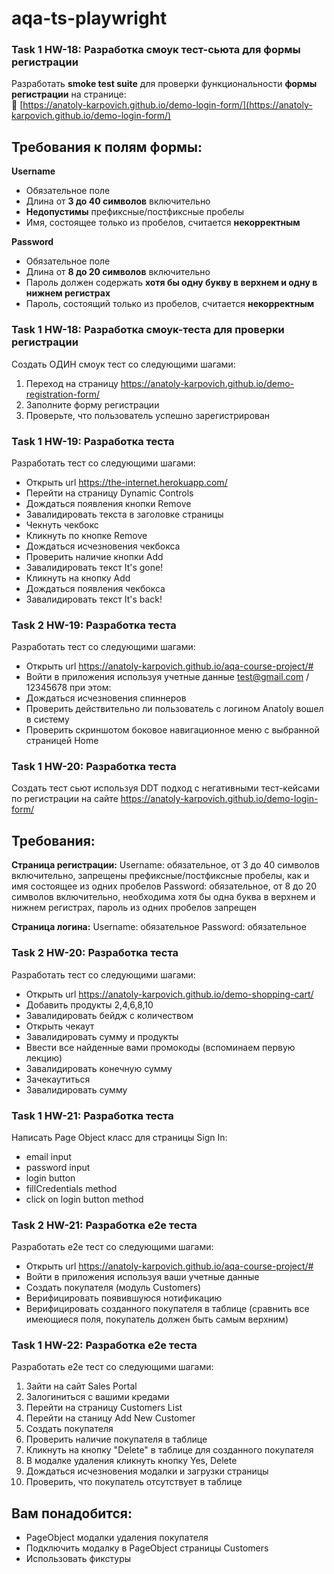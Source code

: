 # aqa-ts-playwright

### Task 1 HW-18: Разработка смоук тест-сьюта для формы регистрации

Разработать **smoke test suite** для проверки функциональности **формы регистрации** на странице:  
🔗 [https://anatoly-karpovich.github.io/demo-login-form/](https://anatoly-karpovich.github.io/demo-login-form/)

## Требования к полям формы:

**Username**  
- Обязательное поле  
- Длина от **3 до 40 символов** включительно  
- **Недопустимы** префиксные/постфиксные пробелы  
- Имя, состоящее только из пробелов, считается **некорректным**

**Password**  
- Обязательное поле  
- Длина от **8 до 20 символов** включительно  
- Пароль должен содержать **хотя бы одну букву в верхнем и одну в нижнем регистрах**  
- Пароль, состоящий только из пробелов, считается **некорректным**

### Task 1 HW-18: Разработка смоук-теста для проверки регистрации

Создать ОДИН смоук тест со следующими шагами:

1. Переход на страницу https://anatoly-karpovich.github.io/demo-registration-form/
2. Заполните форму регистрации
3. Проверьте, что пользователь успешно зарегистрирован


### Task 1 HW-19: Разработка теста

Разработать тест со следующими шагами:

  - Открыть url https://the-internet.herokuapp.com/
  - Перейти на страницу Dynamic Controls
  - Дождаться появления кнопки Remove
  - Завалидировать текста в заголовке страницы
  - Чекнуть чекбокс
  - Кликнуть по кнопке Remove
  - Дождаться исчезновения чекбокса
  - Проверить наличие кнопки Add
  - Завалидировать текст It's gone!
  - Кликнуть на кнопку Add
  - Дождаться появления чекбокса
  - Завалидировать текст It's back!

### Task 2 HW-19: Разработка теста

Разработать тест со следующими шагами:

 - Открыть url https://anatoly-karpovich.github.io/aqa-course-project/#
 - Войти в приложения используя учетные данные test@gmail.com / 12345678 при этом:
 - Дождаться исчезновения спиннеров
 - Проверить действительно ли пользователь с логином Anatoly вошел в систему
 - Проверить скриншотом боковое навигационное меню с выбранной страницей Home


### Task 1 HW-20: Разработка теста

Создать тест сьют используя DDT подход с негативными тест-кейсами по регистрации на сайте
https://anatoly-karpovich.github.io/demo-login-form/

## Требования:

**Страница регистрации:**
  Username: обязательное, от 3 до 40 символов включительно, запрещены префиксные/постфиксные пробелы, как и имя состоящее из одних пробелов
  Password: обязательное, от 8 до 20 символов включительно, необходима хотя бы одна буква в верхнем и нижнем регистрах, пароль из одних пробелов запрещен

**Страница логина:**
  Username: обязательное
  Password: обязательное

### Task 2 HW-20: Разработка теста

Разработать тест со следующими шагами:

  - Открыть url https://anatoly-karpovich.github.io/demo-shopping-cart/
  - Добавить продукты 2,4,6,8,10
  - Завалидировать бейдж с количеством
  - Открыть чекаут
  - Завалидировать сумму и продукты
  - Ввести все найденные вами промокоды (вспоминаем первую лекцию)
  - Завалидировать конечную сумму
  - Зачекаутиться
  - Завалидировать сумму

### Task 1 HW-21: Разработка теста

Написать Page Object класс для страницы Sign In:
  - email input
  - password input
  - login button
  - fillCredentials method
  - click on login button method

### Task 2 HW-21: Разработка е2е теста

Разработать е2е тест со следующими шагами:
 - Открыть url https://anatoly-karpovich.github.io/aqa-course-project/#
 - Войти в приложения используя ваши учетные данные 
 - Создать покупателя (модуль Customers)
 - Верифицировать появившуюся нотификацию
 - Верифицировать созданного покупателя в таблице (сравнить все имеющиеся поля, покупатель должен быть самым верхним)

 ### Task 1 HW-22: Разработка е2е теста

Разработать е2е тест со следующими шагами:
1. Зайти на сайт Sales Portal
2. Залогиниться с вашими кредами
3. Перейти на страницу Customers List
4. Перейти на станицу Add New Customer
5. Создать покупателя
6. Проверить наличие покупателя в таблице
7. Кликнуть на кнопку "Delete" в таблице для созданного покупателя
8. В модалке удаления кликнуть кнопку Yes, Delete
9. Дождаться исчезновения модалки и загрузки страницы
10. Проверить, что покупатель отсутствует в таблице

## Вам понадобится:

- PageObject модалки удаления покупателя
- Подключить модалку в PageObject страницы Customers
- Использовать фикстуры




